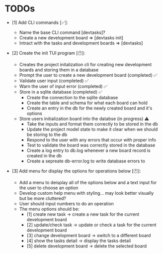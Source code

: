 # TODOs
- [1] Add CLI commands [✅]:
    * Name the base CLI command [devtasks]?
    - Create a new development board => [devtasks init]
    - Intract with the tasks and development boards => [devtasks]

- [2] Create the init TUI program [🕐]:
    * Creates the project initalization cli for creating new development boards and storing them in a database
    - Prompt the user to create a new development board (completed) ✅
    - Validate user input (completed) ✅
    - Warn the user of input error (completed) ✅
    - Store in a sqlite database (completed) ✅
        * Create the connection to the sqlite database
        * Create the table and schema for what each board can hold
        * Create an entry in the db for the newly created board and it's options
    - Store users initialization board into the databse (in progress) ⚠️
        * Take the inputs and format them correctly to be stored in the db
        * Update the project model state to make it clear when we should be storing to the db
        * Respond to the user with any errors that occur with proper info
        * Test to validate the board was correctly stored in the database
        * Create a log entry to db.log whenever a new board record is created in the db
        * Create a sepreate db-error.log to write database errors to

- [3] Add menu for display the options for operations below [🕐]:
    * Add a menu to deisplay all of the options below and a text input for the user to choose an option
    - Develop custom help menu with styling... may look better visually but be more cluttered?
    - User should input numbers to do an operation
    - The menu options should be:
        * [1] create new task -> create a new task for the current development board
        * [2] update/check task -> update or check a task for the current development board
        * [3] change development board -> switch to a different board
        * [4] show the tasks detail -> display the tasks detail
        * [5] delete development board -> delete the selected board
